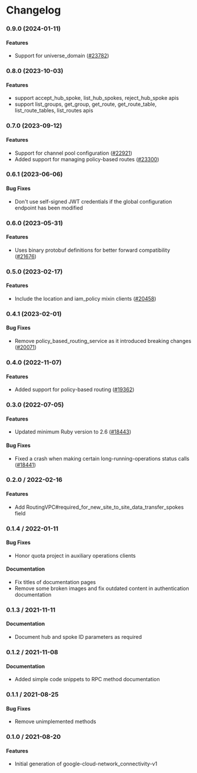 # Changelog

### 0.9.0 (2024-01-11)

#### Features

* Support for universe_domain ([#23782](https://github.com/googleapis/google-cloud-ruby/issues/23782)) 

### 0.8.0 (2023-10-03)

#### Features

* support accept_hub_spoke, list_hub_spokes, reject_hub_spoke apis 
* support list_groups, get_group, get_route, get_route_table, list_route_tables, list_routes apis 

### 0.7.0 (2023-09-12)

#### Features

* Support for channel pool configuration ([#22921](https://github.com/googleapis/google-cloud-ruby/issues/22921)) 
* Added support for managing policy-based routes ([#23300](https://github.com/googleapis/google-cloud-ruby/issues/23300)) 

### 0.6.1 (2023-06-06)

#### Bug Fixes

* Don't use self-signed JWT credentials if the global configuration endpoint has been modified 

### 0.6.0 (2023-05-31)

#### Features

* Uses binary protobuf definitions for better forward compatibility ([#21676](https://github.com/googleapis/google-cloud-ruby/issues/21676)) 

### 0.5.0 (2023-02-17)

#### Features

* Include the location and iam_policy mixin clients ([#20458](https://github.com/googleapis/google-cloud-ruby/issues/20458)) 

### 0.4.1 (2023-02-01)

#### Bug Fixes

* Remove policy_based_routing_service as it introduced breaking changes ([#20071](https://github.com/googleapis/google-cloud-ruby/issues/20071)) 

### 0.4.0 (2022-11-07)

#### Features

* Added support for policy-based routing ([#19362](https://github.com/googleapis/google-cloud-ruby/issues/19362)) 

### 0.3.0 (2022-07-05)

#### Features

* Updated minimum Ruby version to 2.6 ([#18443](https://github.com/googleapis/google-cloud-ruby/issues/18443)) 
#### Bug Fixes

* Fixed a crash when making certain long-running-operations status calls ([#18441](https://github.com/googleapis/google-cloud-ruby/issues/18441)) 

### 0.2.0 / 2022-02-16

#### Features

* Add RoutingVPC#required_for_new_site_to_site_data_transfer_spokes field

### 0.1.4 / 2022-01-11

#### Bug Fixes

* Honor quota project in auxiliary operations clients

#### Documentation

* Fix titles of documentation pages
* Remove some broken images and fix outdated content in authentication documentation

### 0.1.3 / 2021-11-11

#### Documentation

* Document hub and spoke ID parameters as required

### 0.1.2 / 2021-11-08

#### Documentation

* Added simple code snippets to RPC method documentation

### 0.1.1 / 2021-08-25

#### Bug Fixes

* Remove unimplemented methods

### 0.1.0 / 2021-08-20

#### Features

* Initial generation of google-cloud-network_connectivity-v1
